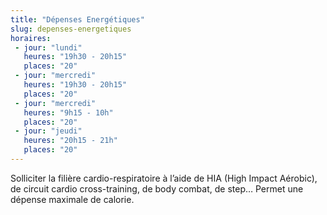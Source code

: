 ```yaml
---
title: "Dépenses Energétiques"
slug: depenses-energetiques
horaires:
 - jour: "lundi"
   heures: "19h30 - 20h15"
   places: "20"
 - jour: "mercredi"
   heures: "19h30 - 20h15"
   places: "20"
 - jour: "mercredi"
   heures: "9h15 - 10h"
   places: "20"
 - jour: "jeudi"
   heures: "20h15 - 21h"
   places: "20"
---
```


Solliciter la filière cardio-respiratoire à l’aide de HIA (High Impact Aérobic), de circuit cardio cross-training, de body combat, de step… Permet une dépense maximale de calorie.
